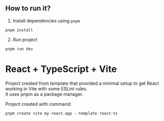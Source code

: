 ## How to run it?

1. Install dependencies using `pnpm`
```
pnpm install
```

2. Run project
```
pnpm run dev
```

# React + TypeScript + Vite

Project created from template that provided a minimal setup to get React working in Vite with some ESLint rules.  
It uses pnpm as a package manager.

Project created with command:
```
pnpm create vite my-react-app --template react-ts
```